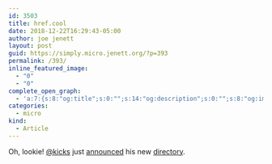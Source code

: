 ```yaml
---
id: 3503
title: href.cool
date: 2018-12-22T16:29:43-05:00
author: joe jenett
layout: post
guid: https://simply.micro.jenett.org/?p=393
permalink: /393/
inline_featured_image:
  - "0"
  - "0"
complete_open_graph:
  - 'a:7:{s:8:"og:title";s:0:"";s:14:"og:description";s:0:"";s:8:"og:image";s:0:"";s:7:"og:type";s:0:"";s:12:"twitter:card";s:7:"summary";s:19:"twitter:description";s:0:"";s:15:"twitter:creator";s:0:"";}'
categories:
  - micro
kind:
  - Article
---
```

Oh, lookie! [@kicks](https://micro.blog/kicks/1521812) just [announced](https://www.kickscondor.com/href.cool/ "Href.cool") his new [directory](https://href.cool/ "href.cool").